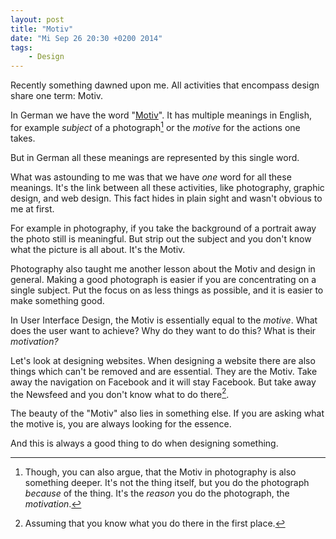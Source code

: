 ```yaml
---
layout: post
title: "Motiv"
date: "Mi Sep 26 20:30 +0200 2014"
tags:
    - Design
---
```


Recently something dawned upon me. All activities that encompass
design share one term: Motiv.

In German we have the word "[Motiv](https://translate.google.com/#de/en/Motiv)". It has multiple meanings in English, for
example _subject_ of a photograph[^subject] or the _motive_ for the actions one takes.

But in German all these meanings are represented by this single word.

What was astounding to me was that we have _one_ word for all these meanings. It's
the link between all these activities, like photography, graphic design, and web
design. This fact hides in plain sight and wasn't obvious to me at first.

For example in photography, if you take the background of a portrait away the photo still is meaningful. But strip out the subject and you don't know what the picture is all about. It's the Motiv.

Photography also taught me another lesson about the Motiv and design in general.
Making a good photograph is easier if you are concentrating on a single subject. Put the focus on as less things as possible, and it is easier to make something good.

In User Interface Design, the Motiv is essentially equal to the _motive_. What does the user want to achieve? Why do they want to do this? What is their _motivation?_

Let's look at designing websites. When designing a website there are also things which can't be removed and are essential. They are the Motiv.
Take away the navigation on Facebook and it will stay Facebook. But take
away the Newsfeed and you don't know what to do there[^facebook].

The beauty of the "Motiv" also lies in something else. If you are asking what
the motive is, you are always looking for the essence.

And this is always a good thing to do when designing something.

[^facebook]: Assuming that you know what you do there in the first place.
[^subject]:
    Though, you can also argue, that the Motiv in photography is also
    something deeper. It's not the thing itself, but you do the photograph
    _because_ of the thing. It's the _reason_ you do the photograph, the _motivation_.

